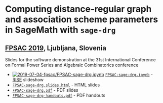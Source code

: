 # Computing distance-regular graph and association scheme parameters in SageMath with `sage-drg`

## [FPSAC 2019](http://fpsac2019.fmf.uni-lj.si/), Ljubljana, Slovenia

Slides for the software demonstration at the 31st International Conference on Formal Power Series and Algebraic Combinatorics conference

* [![2019-07-04-fpsac/FPSAC-sage-drg.ipynb](https://mybinder.org/badge.svg)](https://mybinder.org/v2/gh/jaanos/sage-drg/master?filepath=jupyter/2019-07-04-fpsac/FPSAC-sage-drg.ipynb) [`FPSAC-sage-drg.ipynb`](https://nbviewer.jupyter.org/github/jaanos/sage-drg/blob/master/jupyter/2019-07-04-fpsac/FPSAC-sage-drg.ipynb) - [RISE](https://github.com/damianavila/RISE) slideshow
* [`FPSAC-sage-drg.slides.html`](FPSAC-sage-drg.slides.html) - HTML slides
* [`FPSAC-sage-drg.pdf`](FPSAC-sage-drg.pdf) - PDF slides
* [`FPSAC-sage-drg-handouts.pdf`](FPSAC-sage-drg-handouts.pdf) - PDF handouts
